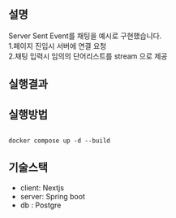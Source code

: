 ## 설명

Server Sent Event를 채팅을 예시로 구현했습니다.  
1.페이지 진입시 서버에 연결 요청  
2.채팅 입력시 임의의 단어리스트를 stream 으로 제공

## 실행결과

## 실행방법

```

docker compose up -d --build

```

## 기술스택

- client: Nextjs
- server: Spring boot
- db : Postgre

